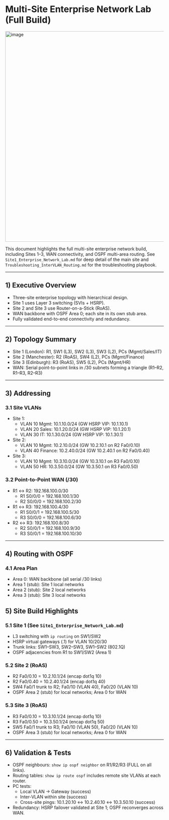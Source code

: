 # Multi-Site Enterprise Network Lab (Full Build)
<img width="1558" height="670" alt="image" src="https://github.com/user-attachments/assets/6c6cc36e-da43-4d1f-a479-fb251b9152b9" />


This document highlights the full multi-site enterprise network build, including Sites 1–3, WAN connectivity, and OSPF multi-area routing. See `Site1_Enterprise_Network_Lab.md` for deep detail of the main site and `Troubleshooting_InterVLAN_Routing.md` for the troubleshooting playbook.

---

## 1) Executive Overview
- Three-site enterprise topology with hierarchical design.  
- Site 1 uses Layer 3 switching (SVIs + HSRP).  
- Site 2 and Site 3 use Router-on-a-Stick (RoAS).  
- WAN backbone with OSPF Area 0; each site in its own stub area.  
- Fully validated end-to-end connectivity and redundancy.

---

## 2) Topology Summary
- Site 1 (London): R1, SW1 (L3), SW2 (L3), SW3 (L2), PCs (Mgmt/Sales/IT)
- Site 2 (Manchester): R2 (RoAS), SW4 (L2), PCs (Mgmt/Finance)
- Site 3 (Edinburgh): R3 (RoAS), SW5 (L2), PCs (Mgmt/HR)
- WAN: Serial point-to-point links in /30 subnets forming a triangle (R1–R2, R1–R3, R2–R3)

---

## 3) Addressing

### 3.1 Site VLANs
- Site 1:  
  - VLAN 10 Mgmt: 10.1.10.0/24 (GW HSRP VIP: 10.1.10.1)  
  - VLAN 20 Sales: 10.1.20.0/24 (GW HSRP VIP: 10.1.20.1)  
  - VLAN 30 IT: 10.1.30.0/24 (GW HSRP VIP: 10.1.30.1)
- Site 2:  
  - VLAN 10 Mgmt: 10.2.10.0/24 (GW 10.2.10.1 on R2 Fa0/0.10)  
  - VLAN 40 Finance: 10.2.40.0/24 (GW 10.2.40.1 on R2 Fa0/0.40)
- Site 3:  
  - VLAN 10 Mgmt: 10.3.10.0/24 (GW 10.3.10.1 on R3 Fa0/0.10)  
  - VLAN 50 HR: 10.3.50.0/24 (GW 10.3.50.1 on R3 Fa0/0.50)

### 3.2 Point-to-Point WAN (/30)
- R1 ↔ R2: 192.168.100.0/30  
  - R1 S0/0/0 = 192.168.100.1/30  
  - R2 S0/0/0 = 192.168.100.2/30
- R1 ↔ R3: 192.168.100.4/30  
  - R1 S0/0/1 = 192.168.100.5/30  
  - R3 S0/0/0 = 192.168.100.6/30
- R2 ↔ R3: 192.168.100.8/30  
  - R2 S0/0/1 = 192.168.100.9/30  
  - R3 S0/0/1 = 192.168.100.10/30

---

## 4) Routing with OSPF

### 4.1 Area Plan
- Area 0: WAN backbone (all serial /30 links)  
- Area 1 (stub): Site 1 local networks  
- Area 2 (stub): Site 2 local networks  
- Area 3 (stub): Site 3 local networks



## 5) Site Build Highlights

### 5.1 Site 1 (See `Site1_Enterprise_Network_Lab.md`)
- L3 switching with `ip routing` on SW1/SW2  
- HSRP virtual gateways (.1) for VLAN 10/20/30  
- Trunk links: SW1–SW3, SW2–SW3, SW1–SW2 (802.1Q)  
- OSPF adjacencies from R1 to SW1/SW2 (Area 1)

### 5.2 Site 2 (RoAS)
- R2 Fa0/0.10 = 10.2.10.1/24 (encap dot1q 10)  
- R2 Fa0/0.40 = 10.2.40.1/24 (encap dot1q 40)  
- SW4 Fa0/1 trunk to R2; Fa0/10 (VLAN 40), Fa0/20 (VLAN 10)  
- OSPF Area 2 (stub) for local networks; Area 0 for WAN

### 5.3 Site 3 (RoAS)
- R3 Fa0/0.10 = 10.3.10.1/24 (encap dot1q 10)  
- R3 Fa0/0.50 = 10.3.50.1/24 (encap dot1q 50)  
- SW5 Fa0/1 trunk to R3; Fa0/10 (VLAN 50), Fa0/20 (VLAN 10)  
- OSPF Area 3 (stub) for local networks; Area 0 for WAN

---

## 6) Validation & Tests
- OSPF neighbours: `show ip ospf neighbor` on R1/R2/R3 (FULL on all links).  
- Routing tables: `show ip route ospf` includes remote site VLANs at each router.  
- PC tests:  
  - Local VLAN → Gateway (success)  
  - Inter-VLAN within site (success)  
  - Cross-site pings: 10.1.20.10 ↔ 10.2.40.10 ↔ 10.3.50.10 (success)  
- Redundancy: HSRP failover validated at Site 1; OSPF reconverges across WAN.

